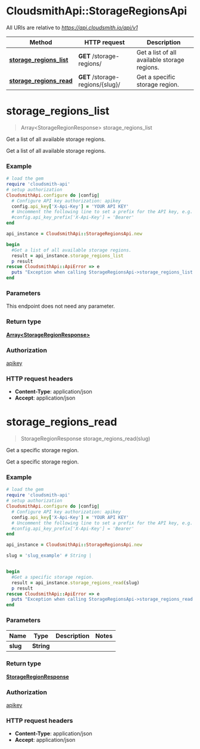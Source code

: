 # CloudsmithApi::StorageRegionsApi

All URIs are relative to *https://api.cloudsmith.io/api/v1*

Method | HTTP request | Description
------------- | ------------- | -------------
[**storage_regions_list**](StorageRegionsApi.md#storage_regions_list) | **GET** /storage-regions/ | Get a list of all available storage regions.
[**storage_regions_read**](StorageRegionsApi.md#storage_regions_read) | **GET** /storage-regions/{slug}/ | Get a specific storage region.


# **storage_regions_list**
> Array&lt;StorageRegionResponse&gt; storage_regions_list

Get a list of all available storage regions.

Get a list of all available storage regions.

### Example
```ruby
# load the gem
require 'cloudsmith-api'
# setup authorization
CloudsmithApi.configure do |config|
  # Configure API key authorization: apikey
  config.api_key['X-Api-Key'] = 'YOUR API KEY'
  # Uncomment the following line to set a prefix for the API key, e.g. 'Bearer' (defaults to nil)
  #config.api_key_prefix['X-Api-Key'] = 'Bearer'
end

api_instance = CloudsmithApi::StorageRegionsApi.new

begin
  #Get a list of all available storage regions.
  result = api_instance.storage_regions_list
  p result
rescue CloudsmithApi::ApiError => e
  puts "Exception when calling StorageRegionsApi->storage_regions_list: #{e}"
end
```

### Parameters
This endpoint does not need any parameter.

### Return type

[**Array&lt;StorageRegionResponse&gt;**](StorageRegionResponse.md)

### Authorization

[apikey](../README.md#apikey)

### HTTP request headers

 - **Content-Type**: application/json
 - **Accept**: application/json



# **storage_regions_read**
> StorageRegionResponse storage_regions_read(slug)

Get a specific storage region.

Get a specific storage region.

### Example
```ruby
# load the gem
require 'cloudsmith-api'
# setup authorization
CloudsmithApi.configure do |config|
  # Configure API key authorization: apikey
  config.api_key['X-Api-Key'] = 'YOUR API KEY'
  # Uncomment the following line to set a prefix for the API key, e.g. 'Bearer' (defaults to nil)
  #config.api_key_prefix['X-Api-Key'] = 'Bearer'
end

api_instance = CloudsmithApi::StorageRegionsApi.new

slug = 'slug_example' # String | 


begin
  #Get a specific storage region.
  result = api_instance.storage_regions_read(slug)
  p result
rescue CloudsmithApi::ApiError => e
  puts "Exception when calling StorageRegionsApi->storage_regions_read: #{e}"
end
```

### Parameters

Name | Type | Description  | Notes
------------- | ------------- | ------------- | -------------
 **slug** | **String**|  | 

### Return type

[**StorageRegionResponse**](StorageRegionResponse.md)

### Authorization

[apikey](../README.md#apikey)

### HTTP request headers

 - **Content-Type**: application/json
 - **Accept**: application/json



